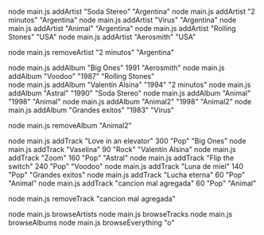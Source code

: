 node main.js addArtist "Soda Stereo" "Argentina"
node main.js addArtist "2 minutos" "Argentina"
node main.js addArtist "Virus" "Argentina"
node main.js addArtist "Animal" "Argentina"
node main.js addArtist "Rolling Stones" "USA"
node main.js addArtist "Aerosmith" "USA"

node main.js removeArtist "2 minutos" "Argentina"

node main.js addAlbum "Big Ones" 1991 "Aerosmith"
node main.js addAlbum "Voodoo" "1987" "Rolling Stones"  
node main.js addAlbum "Valentín Alsina" "1994" "2 minutos"
node main.js addAlbum "Astral" "1990" "Soda Stereo"
node main.js addAlbum "Animal" "1998" "Animal"
node main.js addAlbum "Animal2" "1998" "Animal2"
node main.js addAlbum "Grandes exitos" "1983" "Virus"

node main.js removeAlbum "Animal2"

node main.js addTrack "Love in an elevator" 300 "Pop" "Big Ones" 
node main.js addTrack "Vaselina" 90 "Rock" "Valentín Alsina" 
node main.js addTrack "Zoom" 160 "Pop" "Astral" 
node main.js addTrack "Flip the switch" 240 "Pop" "Voodoo"
node main.js addTrack "Luna de miel" 140 "Pop" "Grandes exitos" 
node main.js addTrack "Lucha eterna" 60 "Pop" "Animal"
node main.js addTrack "cancion mal agregada" 60 "Pop" "Animal"

node main.js removeTrack "cancion mal agregada"


node main.js browseArtists
node main.js browseTracks
node main.js browseAlbums
node main.js browseEverything "o"
